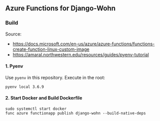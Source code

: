 ## Azure Functions for Django-Wohn

### Build

Source: 
- <https://docs.microsoft.com/en-us/azure/azure-functions/functions-create-function-linux-custom-image>
- <https://amaral.northwestern.edu/resources/guides/pyenv-tutorial>

#### 1. Pyenv

Use `pyenv` in this repository. Execute in the root:

```
pyenv local 3.6.9
```
#### 2. Start Docker and Build Dockerfile

```
sudo systemctl start docker
func azure functionapp publish django-wohn --build-native-deps
```
